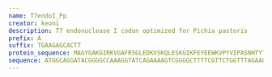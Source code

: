 ```yaml
---
name: T7endoI_Pp
creator: keoni
description: T7 endonuclease I codon optimized for Pichia pastoris
prefix: A
suffix: TGAAGAGCACTT
protein_sequence: MAGYGAKGIRKVGAFRSGLEDKVSKQLESKGIKFEYEEWKVPYVIPASNHTYTPDFLLPNGIFVETKGLWESDDRKKHLLIREQHPELDIRIVFSSSRTKLYKGSPTSYGEFCEKHGIKFADKLIPAEWIKEPKKEVPFDRLKRKGGKK
sequence: ATGGCAGGATACGGGGCCAAAGGTATCAGAAAAGTCGGGGCTTTTCGTTCTGGTTTAGAAGATAAAGTCTCAAAGCAACTCGAGAGCAAGGGTATCAAGTTTGAATACGAGGAGTGGAAAGTCCCATATGTAATTCCAGCATCTAACCATACTTATACTCCAGATTTTTTGCTTCCCAATGGTATATTTGTCGAAACAAAAGGTTTGTGGGAGTCTGATGATAGAAAGAAACATTTGCTGATCAGGGAGCAACACCCAGAACTTGACATCAGAATTGTTTTCAGTTCTAGCAGAACCAAACTTTATAAAGGATCGCCCACCAGCTACGGTGAATTCTGTGAAAAGCATGGGATCAAATTCGCTGACAAACTAATTCCAGCAGAATGGATTAAAGAACCAAAAAAGGAGGTCCCATTCGATAGACTGAAACGCAAGGGTGGTAAAAAA
---
```



